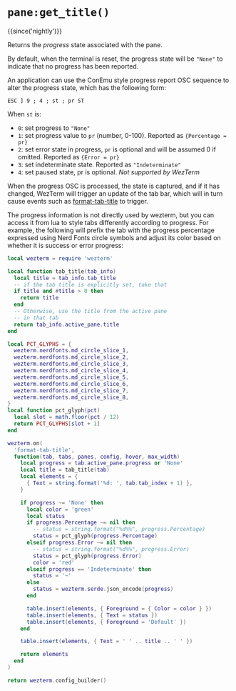 # `pane:get_title()`

{{since('nightly')}}

Returns the *progress* state associated with the pane.

By default, when the terminal is reset, the progress state will be `"None"` to
indicate that no progress has been reported.

An application can use the ConEmu style progress report OSC sequence to alter
the progress state, which has the following form:

```
ESC ] 9 ; 4 ; st ; pr ST
```

When `st` is:

* `0`: set progress to `"None"`
* `1`: set progress value to `pr` (number, 0-100). Reported as `{Percentage = pr}`
* `2`: set error state in progress, `pr` is optional and will be assumed 0 if omitted. Reported as `{Error = pr}`
* `3`: set indeterminate state. Reported as `"Indeterminate"`
* `4`: set paused state, pr is optional. *Not supported by WezTerm*

When the progress OSC is processed, the state is captured, and if it has
changed, WezTerm will trigger an update of the tab bar, which will in turn
cause events such as
[format-tab-title](../window-events/format-tab-title.md) to trigger.

The progress information is not directly used by wezterm, but you can access it
from lua to style tabs differently according to progress. For example, the
following will prefix the tab with the progress percentage expressed using Nerd
Fonts circle symbols and adjust its color based on whether it is success or
error progress:

```lua
local wezterm = require 'wezterm'

local function tab_title(tab_info)
  local title = tab_info.tab_title
  -- if the tab title is explicitly set, take that
  if title and #title > 0 then
    return title
  end
  -- Otherwise, use the title from the active pane
  -- in that tab
  return tab_info.active_pane.title
end

local PCT_GLYPHS = {
  wezterm.nerdfonts.md_circle_slice_1,
  wezterm.nerdfonts.md_circle_slice_2,
  wezterm.nerdfonts.md_circle_slice_3,
  wezterm.nerdfonts.md_circle_slice_4,
  wezterm.nerdfonts.md_circle_slice_5,
  wezterm.nerdfonts.md_circle_slice_6,
  wezterm.nerdfonts.md_circle_slice_7,
  wezterm.nerdfonts.md_circle_slice_8,
}
local function pct_glyph(pct)
  local slot = math.floor(pct / 12)
  return PCT_GLYPHS[slot + 1]
end

wezterm.on(
  'format-tab-title',
  function(tab, tabs, panes, config, hover, max_width)
    local progress = tab.active_pane.progress or 'None'
    local title = tab_title(tab)
    local elements = {
      { Text = string.format('%d: ', tab.tab_index + 1) },
    }

    if progress ~= 'None' then
      local color = 'green'
      local status
      if progress.Percentage ~= nil then
        -- status = string.format("%d%%", progress.Percentage)
        status = pct_glyph(progress.Percentage)
      elseif progress.Error ~= nil then
        -- status = string.format("%d%%", progress.Error)
        status = pct_glyph(progress.Error)
        color = 'red'
      elseif progress == 'Indeterminate' then
        status = '~'
      else
        status = wezterm.serde.json_encode(progress)
      end

      table.insert(elements, { Foreground = { Color = color } })
      table.insert(elements, { Text = status })
      table.insert(elements, { Foreground = 'Default' })
    end

    table.insert(elements, { Text = ' ' .. title .. ' ' })

    return elements
  end
)

return wezterm.config_builder()
```
